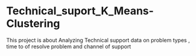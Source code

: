 # Technical_suport_K_Means-Clustering
This project is about Analyzing Technical support data on problem types , time to of resolve problem and channel of support 
